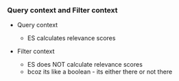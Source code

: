 ### Query context and Filter context 

- Query context
  - ES calculates relevance scores
  
- Filter context 
  - ES does NOT calculate relevance scores
  - bcoz its like a boolean - its either there or not there